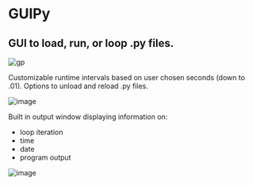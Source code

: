 # GUIPy
## GUI to load, run, or loop .py files.
![gp](https://github.com/Anthony-Hackman/GUIPy/assets/143662667/76206bb0-fdaf-48f1-9cfe-764bda14d402)

Customizable runtime intervals based on user chosen seconds (down to .01).
Options to unload and reload .py files.

![image](https://github.com/Anthony-Hackman/GUIPy/assets/143662667/dc5fde00-d590-4f15-be22-4eddfeadade4)

Built in output window displaying information on:
  - loop iteration
  - time
  - date
  - program output


![image](https://github.com/Anthony-Hackman/GUIPy/assets/143662667/30e169a1-a485-4ffe-8ee9-dd00e648ba9a)





